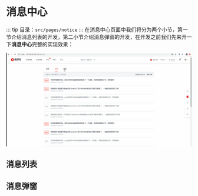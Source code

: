 # 消息中心
::: tip
目录：`src/pages/notice`
:::
在消息中心页面中我们将分为两个小节，第一节介绍消息列表的开发，第二小节介绍消息弹窗的开发，在开发之前我们先来开一下**消息中心**完整的实现效果：
<br/>

![notice实现效果](../../images/develop/notice.gif)

## 消息列表

## 消息弹窗
